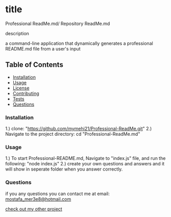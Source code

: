# title

Professional ReadMe.md/ Repository ReadMe.md

description

a command-line application that dynamically generates a professional README.md file from a user's input

## Table of Contents

* [Installation](#installation)
* [Usage](#usage)
* [License](#license)
* [Contributing](#contributing)
* [Tests](#tests)
* [Questions](#questions)

### Installation

1.) clone: "https://github.com/mymehi21/Professional-ReadMe.git"
2.) Navigate to the project directory: cd "Professional-ReadMe.md"

### Usage 

1.) To start Professional-README.md, Navigate to "index.js" file, and run the following: "node index.js"
2.) create your own questions and answers and it will show in seperate folder when you answer correctly. 


### Questions 

if you any questions you can contact me at email: mostafa_mer3e8@hotmail.com

[check out my other project](https://github.com/)



